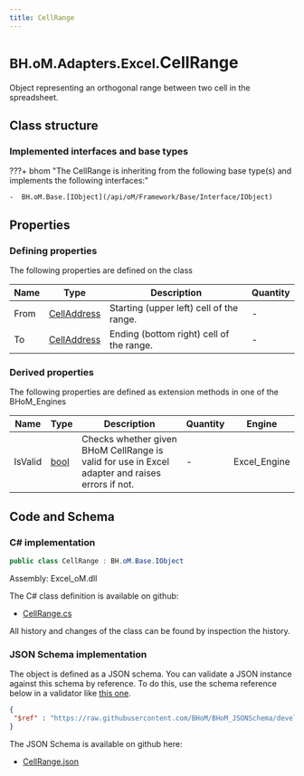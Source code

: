 ```yaml
---
title: CellRange
---
```


# <small>BH.oM.Adapters.Excel.</small>**CellRange**

Object representing an orthogonal range between two cell in the spreadsheet.

## Class structure

### Implemented interfaces and base types

???+ bhom "The CellRange is inheriting from the following base type(s) and implements the following interfaces:"

    -  BH.oM.Base.[IObject](/api/oM/Framework/Base/Interface/IObject)


## Properties



### Defining properties

The following properties are defined on the class

| Name             | Type             | Description      | Quantity         |
|------------------|------------------|------------------|------------------|
| From | [CellAddress](/api/oM/Adapter/Adapters/Excel/Address/CellAddress) | Starting (upper left) cell of the range. | - |
| To | [CellAddress](/api/oM/Adapter/Adapters/Excel/Address/CellAddress) | Ending (bottom right) cell of the range. | - |


### Derived properties

The following properties are defined as extension methods in one of the BHoM_Engines

| Name             | Type             | Description      | Quantity         | Engine           |
|------------------|------------------|------------------|------------------|------------------|
| IsValid | [bool](https://learn.microsoft.com/en-us/dotnet/api/System.Boolean?view=netstandard-2.0) | Checks whether given BHoM CellRange is valid for use in Excel adapter and raises errors if not. | - | Excel_Engine |


## Code and Schema

### C# implementation

``` C# title="C#"
public class CellRange : BH.oM.Base.IObject
```

Assembly: Excel_oM.dll

The C# class definition is available on github:

- [CellRange.cs](https://github.com/BHoM/Excel_Toolkit/blob/develop/Excel_oM/Address\CellRange.cs)

All history and changes of the class can be found by inspection the history.
### JSON Schema implementation

The object is defined as a JSON schema. You can validate a JSON instance against this schema by reference. To do this, use the schema reference below in a validator like [this one](https://www.jsonschemavalidator.net/).

``` json title="JSON Schema"
{
 "$ref" : "https://raw.githubusercontent.com/BHoM/BHoM_JSONSchema/develop/Excel_oM/CellRange.json"
}
```

The JSON Schema is available on github here:

- [CellRange.json](https://github.com/BHoM/BHoM_JSONSchema/blob/develop/Excel_oM/CellRange.json)
